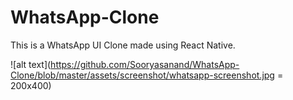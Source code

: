 # WhatsApp-Clone

This is a WhatsApp UI Clone made using React Native.

![alt text](https://github.com/Sooryasanand/WhatsApp-Clone/blob/master/assets/screenshot/whatsapp-screenshot.jpg = 200x400)
